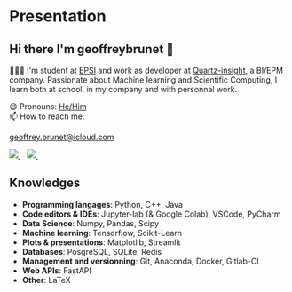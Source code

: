 # Presentation

## Hi there I'm **geoffreybrunet** 👋

👨🏻‍💻 I'm student at [EPSI](https://www.epsi.fr) and work as developer at [Quartz-insight](https://quartz-insight.com), a BI/EPM company. Passionate about Machine learning and Scientific Computing, I learn both at school, in my company and with personnal work.

😄 Pronouns: [He/Him](https://pronoun.is/he)  
📫 How to reach me:

geoffrey.brunet@icloud.com  

<a href="https://www.linkedin.com/in/geoffrey-brunet-558315ba/">
    <img src="https://img.shields.io/badge/linkedin-%230077B5.svg?&style=for-the-badge&logo=linkedin&logoColor=white" />
</a>&nbsp;&nbsp;  

<a href="https://twitter.com/geoffreybrunet5">
    <img src="https://img.shields.io/badge/Twitter-%231DA1F2.svg?style=for-the-badge&logo=Twitter&logoColor=white" />
</a>&nbsp;&nbsp;

## Knowledges
- **Programming langages**: Python, C++, Java
- **Code editors & IDEs**: Jupyter-lab (& Google Colab), VSCode, PyCharm
- **Data Science**: Numpy, Pandas, Scipy
- **Machine learning**: Tensorflow, Scikit-Learn
- **Plots & presentations**: Matplotlib, Streamlit 
- **Databases**: PosgreSQL, SQLite, Redis
- **Management and versionning**: Git, Anaconda, Docker, Gitlab-CI
- **Web APIs**: FastAPI
- **Other**: LaTeX
